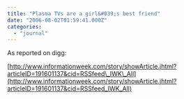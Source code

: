 ```yaml
---
title: "Plasma TVs are a girl&#039;s best friend"
date: "2006-08-02T01:59:41.000Z"
categories: 
  - "journal"
---
```


As reported on digg:

[http://www.informationweek.com/story/showArticle.jhtml?articleID=191601137&cid=RSSfeed\_IWK\_All](http://www.informationweek.com/story/showArticle.jhtml?articleID=191601137&cid=RSSfeed_IWK_All)

